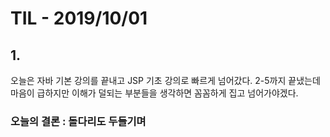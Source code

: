 # TIL - 2019/10/01

## 1.

오늘은 자바 기본 강의를 끝내고 JSP 기초 강의로 빠르게 넘어갔다. 2-5까지 끝냈는데 마음이 급하지만 이해가 덜되는 부분들을 생각하면 꼼꼼하게 집고 넘어가야겠다.


### 오늘의 결론 : 돌다리도 두들기며